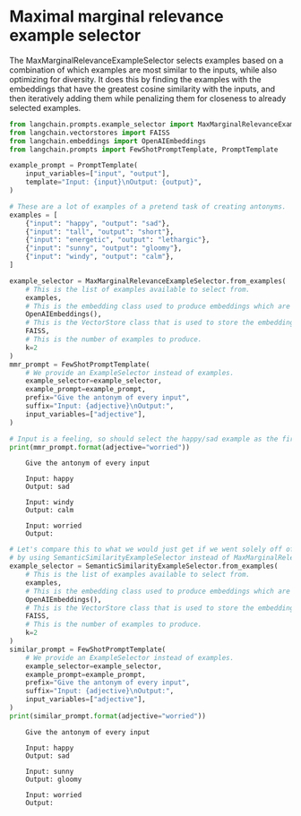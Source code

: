 # Maximal marginal relevance example selector

The MaxMarginalRelevanceExampleSelector selects examples based on a combination of which examples are most similar to the inputs, while also optimizing for diversity. It does this by finding the examples with the embeddings that have the greatest cosine similarity with the inputs, and then iteratively adding them while penalizing them for closeness to already selected examples.


<!-- WARNING: THIS FILE WAS AUTOGENERATED! DO NOT EDIT! Instead, edit the notebook w/the location & name as this file. -->


```python
from langchain.prompts.example_selector import MaxMarginalRelevanceExampleSelector, SemanticSimilarityExampleSelector
from langchain.vectorstores import FAISS
from langchain.embeddings import OpenAIEmbeddings
from langchain.prompts import FewShotPromptTemplate, PromptTemplate

example_prompt = PromptTemplate(
    input_variables=["input", "output"],
    template="Input: {input}\nOutput: {output}",
)

# These are a lot of examples of a pretend task of creating antonyms.
examples = [
    {"input": "happy", "output": "sad"},
    {"input": "tall", "output": "short"},
    {"input": "energetic", "output": "lethargic"},
    {"input": "sunny", "output": "gloomy"},
    {"input": "windy", "output": "calm"},
]
```


```python
example_selector = MaxMarginalRelevanceExampleSelector.from_examples(
    # This is the list of examples available to select from.
    examples, 
    # This is the embedding class used to produce embeddings which are used to measure semantic similarity.
    OpenAIEmbeddings(), 
    # This is the VectorStore class that is used to store the embeddings and do a similarity search over.
    FAISS, 
    # This is the number of examples to produce.
    k=2
)
mmr_prompt = FewShotPromptTemplate(
    # We provide an ExampleSelector instead of examples.
    example_selector=example_selector,
    example_prompt=example_prompt,
    prefix="Give the antonym of every input",
    suffix="Input: {adjective}\nOutput:", 
    input_variables=["adjective"],
)
```


```python
# Input is a feeling, so should select the happy/sad example as the first one
print(mmr_prompt.format(adjective="worried"))
```

<CodeOutputBlock lang="python">

```
    Give the antonym of every input
    
    Input: happy
    Output: sad
    
    Input: windy
    Output: calm
    
    Input: worried
    Output:
```

</CodeOutputBlock>


```python
# Let's compare this to what we would just get if we went solely off of similarity,
# by using SemanticSimilarityExampleSelector instead of MaxMarginalRelevanceExampleSelector.
example_selector = SemanticSimilarityExampleSelector.from_examples(
    # This is the list of examples available to select from.
    examples, 
    # This is the embedding class used to produce embeddings which are used to measure semantic similarity.
    OpenAIEmbeddings(), 
    # This is the VectorStore class that is used to store the embeddings and do a similarity search over.
    FAISS, 
    # This is the number of examples to produce.
    k=2
)
similar_prompt = FewShotPromptTemplate(
    # We provide an ExampleSelector instead of examples.
    example_selector=example_selector,
    example_prompt=example_prompt,
    prefix="Give the antonym of every input",
    suffix="Input: {adjective}\nOutput:", 
    input_variables=["adjective"],
)
print(similar_prompt.format(adjective="worried"))
```

<CodeOutputBlock lang="python">

```
    Give the antonym of every input
    
    Input: happy
    Output: sad
    
    Input: sunny
    Output: gloomy
    
    Input: worried
    Output:
```

</CodeOutputBlock>
